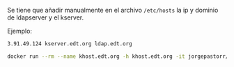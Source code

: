 Se tiene que añadir manualmente en el archivo `/etc/hosts` la ip y dominio de ldapserver y el kserver.

Ejemplo:
```bash
3.91.49.124 kserver.edt.org ldap.edt.org
```

```bash
docker run --rm --name khost.edt.org -h khost.edt.org -it jorgepastorr/k19:khostpl
```